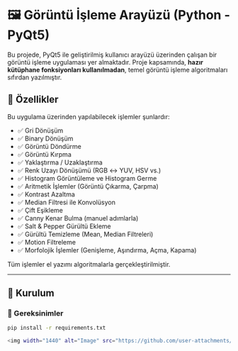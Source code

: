 # 🖼️ Görüntü İşleme Arayüzü (Python - PyQt5)

Bu projede, PyQt5 ile geliştirilmiş kullanıcı arayüzü üzerinden çalışan bir görüntü işleme uygulaması yer almaktadır. Proje kapsamında, **hazır kütüphane fonksiyonları kullanılmadan**, temel görüntü işleme algoritmaları sıfırdan yazılmıştır.

## 📌 Özellikler

Bu uygulama üzerinden yapılabilecek işlemler şunlardır:

- ✅ Gri Dönüşüm
- ✅ Binary Dönüşüm
- ✅ Görüntü Döndürme
- ✅ Görüntü Kırpma
- ✅ Yaklaştırma / Uzaklaştırma
- ✅ Renk Uzayı Dönüşümü (RGB ↔ YUV, HSV vs.)
- ✅ Histogram Görüntüleme ve Histogram Germe
- ✅ Aritmetik İşlemler (Görüntü Çıkarma, Çarpma)
- ✅ Kontrast Azaltma
- ✅ Median Filtresi ile Konvolüsyon
- ✅ Çift Eşikleme
- ✅ Canny Kenar Bulma (manuel adımlarla)
- ✅ Salt & Pepper Gürültü Ekleme
- ✅ Gürültü Temizleme (Mean, Median Filtreleri)
- ✅ Motion Filtreleme
- ✅ Morfolojik İşlemler (Genişleme, Aşındırma, Açma, Kapama)

Tüm işlemler el yazımı algoritmalarla gerçekleştirilmiştir.

---

## 🧪 Kurulum

### 🔗 Gereksinimler

```bash
pip install -r requirements.txt

<img width="1440" alt="Image" src="https://github.com/user-attachments/assets/2008e2e4-e154-4686-8f86-87da9f70e74b" />



